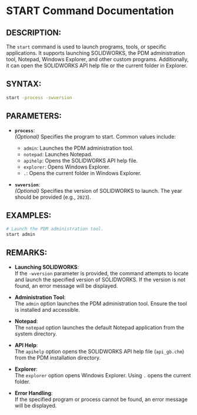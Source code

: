# START Command Documentation

## DESCRIPTION:
The `start` command is used to launch programs, tools, or specific applications. It supports launching SOLIDWORKS, the PDM administration tool, Notepad, Windows Explorer, and other custom programs. Additionally, it can open the SOLIDWORKS API help file or the current folder in Explorer.

## SYNTAX:
```bash
start -process -swversion
```

## PARAMETERS:
- **`process`**:  
  *(Optional)* Specifies the program to start. Common values include:  
  - `admin`: Launches the PDM administration tool.  
  - `notepad`: Launches Notepad.  
  - `apihelp`: Opens the SOLIDWORKS API help file.  
  - `explorer`: Opens Windows Explorer.  
  - `.`: Opens the current folder in Windows Explorer.  

- **`swversion`**:  
  *(Optional)* Specifies the version of SOLIDWORKS to launch. The year should be provided (e.g., `2023`).


## EXAMPLES:
  
   ```bash
# Launch the PDM administration tool.  
   start admin
   ```

## REMARKS:
- **Launching SOLIDWORKS**:  
  If the `-wversion` parameter is provided, the command attempts to locate and launch the specified version of SOLIDWORKS. If the version is not found, an error message will be displayed.

- **Administration Tool**:  
  The `admin` option launches the PDM administration tool. Ensure the tool is installed and accessible.

- **Notepad**:  
  The `notepad` option launches the default Notepad application from the system directory.

- **API Help**:  
  The `apihelp` option opens the SOLIDWORKS API help file (`api_gb.chm`) from the PDM installation directory.

- **Explorer**:  
  The `explorer` option opens Windows Explorer. Using `.` opens the current folder.

- **Error Handling**:  
  If the specified program or process cannot be found, an error message will be displayed.
